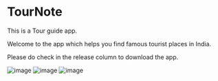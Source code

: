 # TourNote
This is a Tour guide app.</br>

Welcome to the app which helps you find famous tourist places in India.</br>

Please do check in the release column to download the app.

![image](https://user-images.githubusercontent.com/90179632/217788039-20a8dc07-5110-49c7-91d2-c63fc727e635.png)
![image](https://user-images.githubusercontent.com/90179632/217788194-1da03287-2fe5-4d1d-b6be-988a57e46303.png)
![image](https://user-images.githubusercontent.com/90179632/217788235-476c3b78-c2b3-4738-b7ba-c386bcb0ea00.png)

